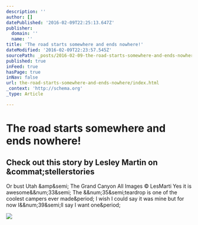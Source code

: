 ```yaml
---
description: ''
author: []
datePublished: '2016-02-09T22:25:13.647Z'
publisher:
  domain: ''
  name: ''
title: 'The road starts somewhere and ends nowhere!'
dateModified: '2016-02-09T22:23:57.545Z'
sourcePath: _posts/2016-02-09-the-road-starts-somewhere-and-ends-nowhere.md
published: true
inFeed: true
hasPage: true
inNav: false
url: the-road-starts-somewhere-and-ends-nowhere/index.html
_context: 'http://schema.org'
_type: Article

---
```

# The road starts somewhere and ends nowhere!

<article style=""><h1>Check out this story by Lesley Martin on &amp;commat;stellerstories</h1><p>Or bust Utah &amp;amp&amp;semi; The Grand Canyon All Images © LesMarti Yes it is awesome&amp;&amp;num;33&amp;semi; The &amp;&amp;num;35&amp;semi;teardrop is one of the coolest campers ever made&amp;period; I wish I could say it was mine but for now I&amp;&amp;num;39&amp;semi;ll say I want one&amp;period;</p><img src="https://steller.co/stories/690804576818824545/cover?size=640x960" /></article>